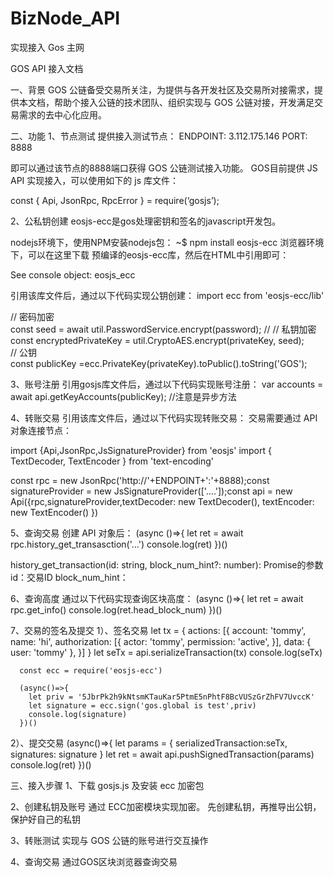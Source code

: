 # BizNode_API
实现接入 Gos 主网



GOS API 接入文档

一、背景
GOS 公链备受交易所关注，为提供与各开发社区及交易所对接需求，提供本文档，帮助个接入公链的技术团队、组织实现与 GOS 公链对接，开发满足交易需求的去中心化应用。

二、功能
1、节点测试
提供接入测试节点：
ENDPOINT:  3.112.175.146
PORT: 8888

即可以通过该节点的8888端口获得 GOS 公链测试接入功能。
GOS目前提供 JS API 实现接入，可以使用如下的 js 库文件：

const { Api, JsonRpc, RpcError } = require(‘gosjs’);
   

2、公私钥创建
eosjs-ecc是gos处理密钥和签名的javascript开发包。

nodejs环境下，使用NPM安装nodejs包：
~$ npm install eosjs-ecc
浏览器环境下，可以在这里下载 预编译的eosjs-ecc库，然后在HTML中引用即可：
<html><head>
  <meta charset="utf-8">
  <!--
  sha512-cL+IQQaQ586s9DrXfGtDheRpj5iDKh2M+xlpfwbhNjRIp4BGQ1fkM/vB4Ta8mc+f51YBW9sJiPcyMDIreJe6gQ== lib/eosjs-ecc.js
  sha512-dYFDmK/d9r3/NCp6toLtfkwOjSMRBaEzaGAx1tfRItC0nsI0hVLERk05iNBQR7uDNI7ludYhcBI4vUiFHdjsTQ== lib/eosjs-ecc.min.js
  sha512-eq1SCoSe38uR1UVuQMwR73VgY8qKTBDc87n2nIiC5WLhn1o2y1U6c5wY8lrigVX7INM8fM0PxDlMX5WvpghKig== lib/eosjs-ecc.min.js.map
  -->
  <script src="https://cdn.jsdelivr.net/npm/eosjs-ecc@4.0.4/lib/eosjs-ecc.min.js"
    integrity="sha512-dYFDmK/d9r3/NCp6toLtfkwOjSMRBaEzaGAx1tfRItC0nsI0hVLERk05iNBQR7uDNI7ludYhcBI4vUiFHdjsTQ=="
    crossorigin="anonymous"></script>
</head><body>
  See console object: eosjs_ecc</body></html>


引用该库文件后，通过以下代码实现公钥创建：
import ecc from 'eosjs-ecc/lib'

// 密码加密       
 const seed = await util.PasswordService.encrypt(password);                // 
// 私钥加密        
const encryptedPrivateKey = util.CryptoAES.encrypt(privateKey, seed);        
// 公钥        
const publicKey =ecc.PrivateKey(privateKey).toPublic().toString('GOS');                



3、账号注册
引用gosjs库文件后，通过以下代码实现账号注册：
var accounts = await api.getKeyAccounts(publicKey); //注意是异步方法

4、转账交易
引用该库文件后，通过以下代码实现转账交易：
交易需要通过 API 对象连接节点：

import {Api,JsonRpc,JsSignatureProvider} from 'eosjs'
import { TextDecoder, TextEncoder } from 'text-encoding'

const rpc = new JsonRpc('http://'+ENDPOINT+':'+8888);const signatureProvider = new JsSignatureProvider(['....']);const api = new Api({rpc,signatureProvider,textDecoder: new TextDecoder(), textEncoder: new TextEncoder() })



5、查询交易
  创建 API 对象后：
   (async ()=>{
     let ret = await rpc.history_get_transasction('...')
     console.log(ret)
   })()

   history_get_transaction(id: string, block_num_hint?: number): Promise<any>的参数
   id：交易ID
   block_num_hint：

6、查询高度
   通过以下代码实现查询区块高度：
   (async ()=>{
     let ret = await rpc.get_info()
     console.log(ret.head_block_num)
   })()

7、交易的签名及提交
   1）、签名交易
      let tx = {
         actions: [{
         account: 'tommy',
         name: 'hi',
         authorization: [{
               actor: 'tommy',
               permission: 'active',
         }],
         data: {
            user: 'tommy'
            },
         }]
      }
      let seTx = api.serializeTransaction(tx)
      console.log(seTx)
      
      const ecc = require('eosjs-ecc')

      (async()=>{
        let priv = '5JbrPk2h9kNtsmKTauKar5PtmE5nPhtF8BcVUSzGrZhFV7UvccK'
        let signature = ecc.sign('gos.global is test',priv)
        console.log(signature)
      })()
      
   2）、提交交易
      (async()=>{
         let params = {
         serializedTransaction:seTx,
         signatures: signature
         }
         let ret = await api.pushSignedTransaction(params)
         console.log(ret)
      })()

三、接入步骤
   1、下载 gosjs.js 及安装 ecc 加密包

   2、创建私钥及账号
      通过 ECC加密模块实现加密。
      先创建私钥，再推导出公钥，保护好自己的私钥
      
   3、转账测试
      实现与 GOS 公链的账号进行交互操作
      
   4、查询交易
      通过GOS区块浏览器查询交易
